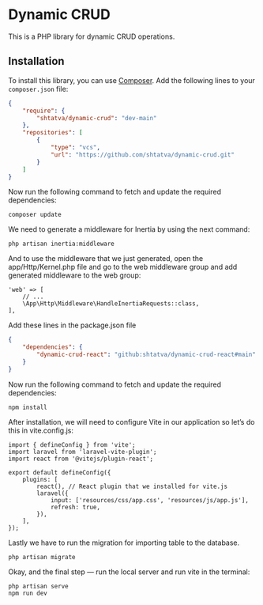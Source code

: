 # Dynamic CRUD

This is a PHP library for dynamic CRUD operations.

## Installation

To install this library, you can use [Composer](https://getcomposer.org/). Add the following lines to your `composer.json` file:

```json
{
    "require": {
        "shtatva/dynamic-crud": "dev-main"
    },
    "repositories": [
        {
            "type": "vcs",
            "url": "https://github.com/shtatva/dynamic-crud.git"
        }
    ]
}
```

Now run the following command to fetch and update the required dependencies:

```
composer update
```

We need to generate a middleware for Inertia by using the next command:

```
php artisan inertia:middleware
```

And to use the middleware that we just generated, open the app/Http/Kernel.php file and go to the web middleware group and add generated middleware to the web group:

```
'web' => [
    // ...
    \App\Http\Middleware\HandleInertiaRequests::class,
],
```

Add these lines in the package.json file

```json
{
    "dependencies": {
        "dynamic-crud-react": "github:shtatva/dynamic-crud-react#main"
    }    
}
```

Now run the following command to fetch and update the required dependencies:

```
npm install
```

After installation, we will need to configure Vite in our application so let’s do this in vite.config.js:

```
import { defineConfig } from 'vite';
import laravel from 'laravel-vite-plugin';
import react from '@vitejs/plugin-react';

export default defineConfig({
    plugins: [
        react(), // React plugin that we installed for vite.js
        laravel({
            input: ['resources/css/app.css', 'resources/js/app.js'],
            refresh: true,
        }),
    ],
});
```

Lastly we have to run the migration for importing table to the database.

```
php artisan migrate
```

Okay, and the final step — run the local server and run vite in the terminal:

```
php artisan serve
npm run dev
```


